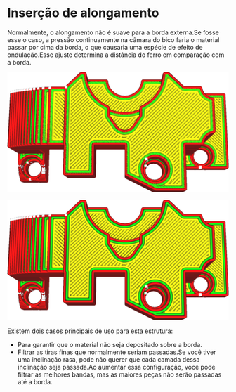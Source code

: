 Inserção de alongamento
====
Normalmente, o alongamento não é suave para a borda externa.Se fosse esse o caso, a pressão continuamente na câmara do bico faria o material passar por cima da borda, o que causaria uma espécie de efeito de ondulação.Esse ajuste determina a distância do ferro em comparação com a borda.

![Inserção padrão de uma linhagem meio](../../../articles/images/ironing_enabled_enabled.png)

![Uma inserção maior de 1,2 mm](../../../articles/images/ironing_inset.png)

Existem dois casos principais de uso para esta estrutura:
* Para garantir que o material não seja depositado sobre a borda.
* Filtrar as tiras finas que normalmente seriam passadas.Se você tiver uma inclinação rasa, pode não querer que cada camada dessa inclinação seja passada.Ao aumentar essa configuração, você pode filtrar as melhores bandas, mas as maiores peças não serão passadas até a borda.